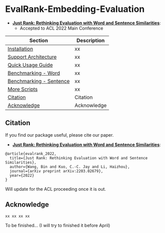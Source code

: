 # EvalRank-Embedding-Evaluation
- [**Just Rank: Rethinking Evaluation with Word and Sentence Similarities**](https://arxiv.org/abs/2203.02679):
    - Accepted to ACL 2022 Main Conference



| Section | Description |
|-|-|
| [Installation](#Installation) 									| xx                    		    |
| [Support Architecture](#Support-Architecture) 					| xx                    		    |
| [Quick Usage Guide](#Quick-Usage-Guide)							| xx                    		    |
| [Benchmarking - Word](#Reproduce-the-result)						| xx                    		    |
| [Benchmarking - Sentence](#Performance)							| xx                    		    |
| [More Scripts](#More-Scripts)                                     | xx                    		    |
| [Citation](#Citation)												| Citation                    		|
| [Acknowledge](#Acknowledge)										| Acknowledge		   		 		|





## Citation

If you find our package useful, please cite our paper.
- [**Just Rank: Rethinking Evaluation with Word and Sentence Similarities**](https://arxiv.org/abs/2203.02679):

```
@article{evalrank_2022,
  title={Just Rank: Rethinking Evaluation with Word and Sentence Similarities},
  author={Wang, Bin and Kuo, C.-C. Jay and Li, Haizhou},
  journal={arXiv preprint arXiv:2203.02679},
  year={2022}
}
```
Will update for the ACL proceeding once it is out.

## Acknowledge

    xx xx xx xx

To be finished... (I will try to finished it before April)
